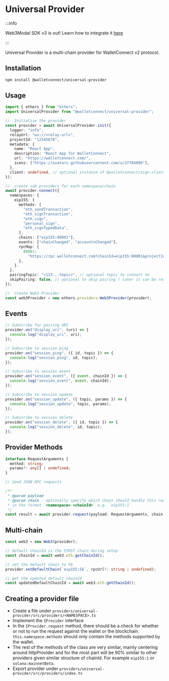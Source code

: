 # Universal Provider

:::info

Web3Modal SDK v3 is out! Learn how to integrate it [here](../../web3modal/about.mdx)

:::

Universal Provider is a multi-chain provider for WalletConnect v2 protocol.

## Installation

```bash npm2yarn
npm install @walletconnect/universal-provider
```

## Usage

```typescript
import { ethers } from "ethers";
import UniversalProvider from "@walletconnect/universal-provider";

//  Initialize the provider
const provider = await UniversalProvider.init({
  logger: "info",
  relayUrl: "ws://<relay-url>",
  projectId: "12345678",
  metadata: {
    name: "React App",
    description: "React App for WalletConnect",
    url: "https://walletconnect.com/",
    icons: ["https://avatars.githubusercontent.com/u/37784886"],
  },
  client: undefined, // optional instance of @walletconnect/sign-client
});

//  create sub providers for each namespace/chain
await provider.connect({
  namespaces: {
    eip155: {
      methods: [
        "eth_sendTransaction",
        "eth_signTransaction",
        "eth_sign",
        "personal_sign",
        "eth_signTypedData",
      ],
      chains: ["eip155:80001"],
      events: ["chainChanged", "accountsChanged"],
      rpcMap: {
        80001:
          "https://rpc.walletconnect.com?chainId=eip155:80001&projectId=<your walletconnect project id>",
      },
    },
  },
  pairingTopic: "<123...topic>", // optional topic to connect to
  skipPairing: false, // optional to skip pairing ( later it can be resumed by invoking .pair())
});

//  Create Web3 Provider
const web3Provider = new ethers.providers.Web3Provider(provider);
```

## Events

```typescript
// Subscribe for pairing URI
provider.on("display_uri", (uri) => {
  console.log("display_uri", uri);
});

// Subscribe to session ping
provider.on("session_ping", ({ id, topic }) => {
  console.log("session_ping", id, topic);
});

// Subscribe to session event
provider.on("session_event", ({ event, chainId }) => {
  console.log("session_event", event, chainId);
});

// Subscribe to session update
provider.on("session_update", ({ topic, params }) => {
  console.log("session_update", topic, params);
});

// Subscribe to session delete
provider.on("session_delete", ({ id, topic }) => {
  console.log("session_delete", id, topic);
});
```

## Provider Methods

```typescript
interface RequestArguments {
  method: string;
  params?: any[] | undefined;
}

// Send JSON RPC requests

/**
 * @param payload
 * @param chain - optionally specify which chain should handle this request
 * in the format `<namespace>:<chainId>` e.g. `eip155:1`
 */
const result = await provider.request(payload: RequestArguments, chain: string | undefined);
```

## Multi-chain

```typescript
const web3 = new Web3(provider);

// default chainId is the FIRST chain during setup
const chainId = await web3.eth.getChainId();

// set the default chain to 56
provider.setDefaultChain(`eip155:56`, rpcUrl?: string | undefined);

// get the updated default chainId
const updatedDefaultChainId = await web3.eth.getChainId();

```

## Creating a provider file

- Create a file under `providers/universal-provider/src/providers/<NAMESPACE>.ts`
- Implement the `IProvider` interface
- In the `IProvider.request` method, there should be a check for whether or not
  to run the request against the wallet or the blockchain.
  `this.namespace.methods` should only contain the methods supported by the
  wallet.
- The rest of the methods of the class are very similar, mainly centering around
  httpProvider and for the most part will be 90% similar to other providers
  given similar structure of chainId. For example `eip155:1` or
  `solana:mainnetBeta`.
- Export provider under `providers/universal-provider/src/providers/index.ts`

